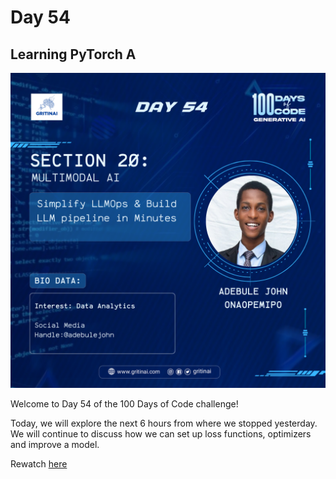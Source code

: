 # Day 54

## Learning PyTorch A

![100 days of code Day 54](../../Images/Day54.png)

Welcome to Day 54 of the 100 Days of Code challenge!


Today, we will explore the next 6 hours from where we stopped yesterday. We will continue to discuss how we can set up loss functions, optimizers and improve a model.

Rewatch [here](https://www.youtube.com/watch?v=Z_ikDlimN6A&t=21716s)

